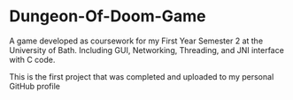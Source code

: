 # Dungeon-Of-Doom-Game
A game developed as coursework for my First Year Semester 2 at the University of Bath. Including GUI, Networking, Threading, and JNI interface with C code.

This is the first project that was completed and uploaded to my personal GitHub profile
